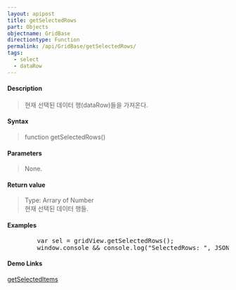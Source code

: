 ```yaml
---
layout: apipost
title: getSelectedRows
part: Objects
objectname: GridBase
directiontype: Function
permalink: /api/GridBase/getSelectedRows/
tags:
  - select
  - dataRow
---
```



#### Description

> 현재 선택된 데이터 행(dataRow)들을 가져온다.


#### Syntax

> function getSelectedRows()

#### Parameters

> None.

#### Return value

> Type: Arrary of Number  
> 현재 선택된 데이터 행들.

#### Examples 

<pre class="prettyprint">
        var sel = gridView.getSelectedRows();
        window.console && console.log("SelectedRows: ", JSON.stringify(sel));
</pre>

#### Demo Links
[getSelectedItems](/api/GridBase/getSelectedItems/)